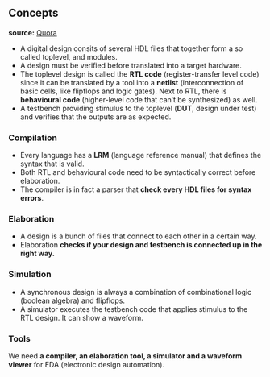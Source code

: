 
## Concepts

**source:** [Quora](https://www.quora.com/What-is-compilation-elaboration-and-simulation-in-VLSI)



- A digital design consits of several HDL files that together form a so called toplevel, and modules.
- A design must be verified before translated into a target hardware.
- The toplevel design is called the **RTL code** (register-transfer level code) since it can be translated by a tool into a **netlist** (interconnection of basic cells, like flipflops and logic gates). Next to RTL, there is **behavioural code** (higher-level code that can’t be synthesized) as well.
- A testbench providing stimulus to the toplevel (**DUT**, design under test) and verifies that the outputs are as expected.

### Compilation

- Every language has a **LRM** (language reference manual) that defines the syntax that is valid.
- Both RTL and behavioural code need to be syntactically correct before elaboration.
- The compiler is in fact a parser that **check every HDL files for syntax errors**.

### Elaboration

- A design is a bunch of files that connect to each other in a certain way.
- Elaboration **checks if your design and testbench is connected up in the right way.**

### Simulation

- A synchronous design is always a combination of combinational logic (boolean algebra) and flipflops.
- A simulator executes the testbench code that applies stimulus to the RTL design. It can show a waveform.

### Tools

We need **a compiler, an elaboration tool, a simulator and a waveform viewer** for EDA (electronic design automation).